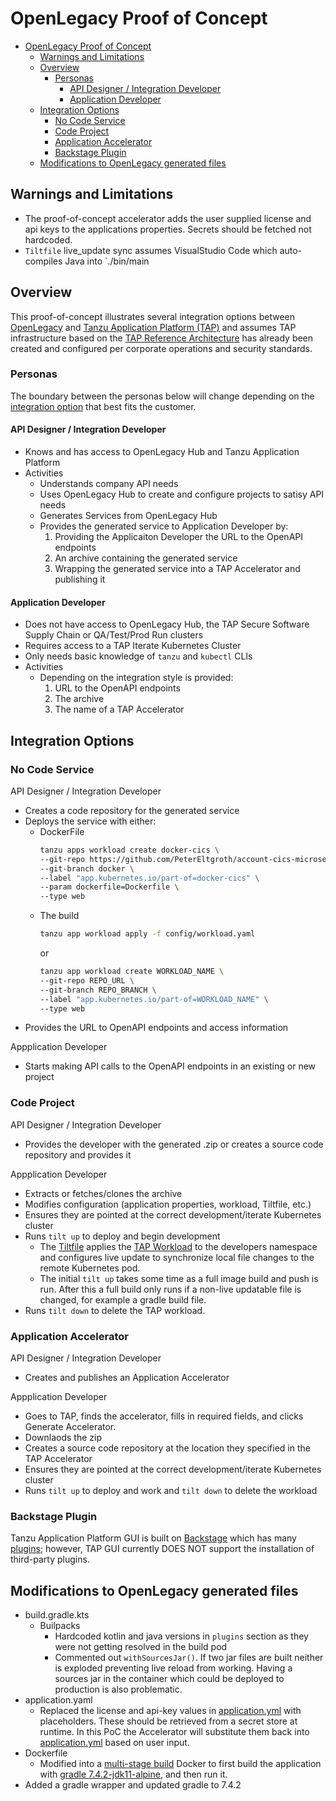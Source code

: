 # OpenLegacy Proof of Concept

- [OpenLegacy Proof of Concept](#openlegacy-proof-of-concept)
    - [Warnings and Limitations](#warnings-and-limitations)
    - [Overview](#overview)
        - [Personas](#personas)
            - [API Designer / Integration Developer](#api-designer--integration-developer)
            - [Application Developer](#application-developer)
    - [Integration Options](#integration-options)
        - [No Code Service](#no-code-service)
        - [Code Project](#code-project)
        - [Application Accelerator](#application-accelerator)
        - [Backstage Plugin](#backstage-plugin)
    - [Modifications to OpenLegacy generated files](#modifications-to-openlegacy-generated-files)
## Warnings and Limitations

 - The proof-of-concept accelerator adds the user supplied license and api keys to the applications properties. Secrets should be fetched not hardcoded.
 - `Tiltfile` live_update sync assumes VisualStudio Code which auto-compiles Java into `./bin/main

## Overview

This proof-of-concept illustrates several integration options between [OpenLegacy](https://www.openlegacy.com/) and [Tanzu Application Platform (TAP)](https://tanzu.vmware.com/application-platform) and assumes TAP infrastructure based on the [TAP Reference Architecture](https://github.com/vmware-tanzu-labs/tanzu-validated-solutions/blob/main/src/reference-designs/tap-architecture-planning.md) has already been created and configured per corporate operations and security standards.

### Personas

The boundary between the personas below will change depending on the [integration option](#integration-options) that best fits the customer.

#### API Designer / Integration Developer
- Knows and has access to OpenLegacy Hub and Tanzu Application Platform
- Activities
    - Understands company API needs
    - Uses OpenLegacy Hub to create and configure projects to satisy API needs
    - Generates Services from OpenLegacy Hub
    - Provides the generated service to Application Developer by:
        1. Providing the Applicaiton Developer the URL to the OpenAPI endpoints
        2. An archive containing the generated service
        3. Wrapping the generated service into a TAP Accelerator and publishing it
#### Application Developer
- Does not have access to OpenLegacy Hub, the TAP Secure Software Supply Chain or QA/Test/Prod Run clusters
- Requires access to a TAP Iterate Kubernetes Cluster
- Only needs basic knowledge of `tanzu` and `kubectl` CLIs
- Activities
    - Depending on the integration style is provided:
        1. URL to the OpenAPI endpoints
        2. The archive
        3. The name of a TAP Accelerator

## Integration Options

### No Code Service

API Designer / Integration Developer
- Creates a code repository for the generated service
- Deploys the service with either:
    - DockerFile 
        ```bash
        tanzu apps workload create docker-cics \
        --git-repo https://github.com/PeterEltgroth/account-cics-microservice.git \
        --git-branch docker \
        --label "app.kubernetes.io/part-of=docker-cics" \
        --param dockerfile=Dockerfile \
        --type web
        ```
    - The build
        ```bash
        tanzu app workload apply -f config/workload.yaml
        ```
        or
        ```bash
        tanzu app workload create WORKLOAD_NAME \
        --git-repo REPO_URL \
        --git-branch REPO_BRANCH \
        --label "app.kubernetes.io/part-of=WORKLOAD_NAME" \
        --type web
        ```
- Provides the URL to OpenAPI endpoints and access information

Appplication Developer
- Starts making API calls to the OpenAPI endpoints in an existing or new project

### Code Project

API Designer / Integration Developer
- Provides the developer with the generated .zip or creates a source code repository and provides it

Appplication Developer
- Extracts or fetches/clones the archive
- Modifies configuration (application properties, workload, Tiltfile, etc.)
- Ensures they are pointed at the correct development/iterate Kubernetes cluster
- Runs `tilt up` to deploy and begin development
    - The [Tiltfile](Tiltfile) applies the [TAP Workload](config/workload.yaml) to the developers namespace and configures live update to synchronize local file changes to the remote Kubernetes pod.
    - The initial `tilt up` takes some time as a full image build and push is run. After this a full build only runs if a non-live updatable file is changed, for example a gradle build file.
- Runs `tilt down` to delete the TAP workload.

### Application Accelerator

API Designer / Integration Developer
- Creates and publishes an Application Accelerator

Appplication Developer
- Goes to TAP, finds the accelerator, fills in required fields, and clicks Generate Accelerator.
- Downlaods the zip
- Creates a source code repository at the location they specified in the TAP Accelerator
- Ensures they are pointed at the correct development/iterate Kubernetes cluster
- Runs `tilt up` to deploy and work and `tilt down` to delete the workload

### Backstage Plugin

Tanzu Application Platform GUI is built on [Backstage](https://backstage.io/) which has many [plugins](https://backstage.io/plugins); however, TAP GUI currently DOES NOT support the installation of third-party plugins.

## Modifications to OpenLegacy generated files

- build.gradle.kts
    - Builpacks
        - Hardcoded kotlin and java versions in `plugins` section as they were not getting resolved in the build pod
        - Commented out `withSourcesJar()`. If two jar files are built neither is exploded preventing live reload from working. Having a sources jar in the container which could be deployed to production is also problematic.
- application.yaml
    - Replaced the license and api-key values in [application.yml](src/main/resources/application.yml) with placeholders. These should be retrieved from a secret store at runtime. In this PoC the Accelerator will substitute them back into [application.yml](src/main/resources/application.yml) based on user input.
- Dockerfile
    - Modified into a [multi-stage build](https://docs.docker.com/develop/develop-images/multistage-build/) Docker to first build the application with [gradle 7.4.2-jdk11-alpine](https://hub.docker.com/layers/gradle/library/gradle/7.4.2-jdk11-alpine/images/sha256-1c1341f5e927d5c6eeb328486e7be68d5938b3e17c451b447e0c7c86c353e94d?context=explore), and then run it.
- Added a gradle wrapper and updated gradle to 7.4.2
